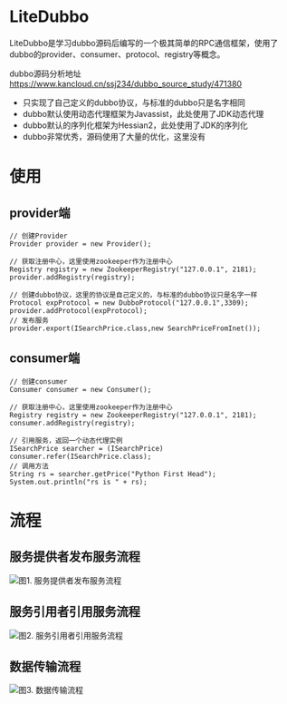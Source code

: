 # LiteDubbo

LiteDubbo是学习dubbo源码后编写的一个极其简单的RPC通信框架，使用了dubbo的provider、consumer、protocol、registry等概念。

dubbo源码分析地址 https://www.kancloud.cn/ssj234/dubbo_source_study/471380

* 只实现了自己定义的dubbo协议，与标准的dubbo只是名字相同
* dubbo默认使用动态代理框架为Javassist，此处使用了JDK动态代理
* dubbo默认的序列化框架为Hessian2，此处使用了JDK的序列化
* dubbo非常优秀，源码使用了大量的优化，这里没有


# 使用

## provider端
```
// 创建Provider
Provider provider = new Provider();

// 获取注册中心，这里使用zookeeper作为注册中心
Registry registry = new ZookeeperRegistry("127.0.0.1", 2181);
provider.addRegistry(registry);

// 创建dubbo协议，这里的协议是自己定义的，与标准的dubbo协议只是名字一样
Protocol expProtocol = new DubboProtocol("127.0.0.1",3309);
provider.addProtocol(expProtocol);
// 发布服务
provider.export(ISearchPrice.class,new SearchPriceFromInet());
```

## consumer端

```
// 创建consumer
Consumer consumer = new Consumer();

// 获取注册中心，这里使用zookeeper作为注册中心
Registry registry = new ZookeeperRegistry("127.0.0.1", 2181);
consumer.addRegistry(registry);

// 引用服务，返回一个动态代理实例
ISearchPrice searcher = (ISearchPrice) consumer.refer(ISearchPrice.class);
// 调用方法
String rs = searcher.getPrice("Python First Head");
System.out.println("rs is " + rs);
```

# 流程


## 服务提供者发布服务流程

![图1. 服务提供者发布服务流程](http://www.uxiaowo.com/dubbo/lite_provider.png)

## 服务引用者引用服务流程

![图2. 服务引用者引用服务流程](http://www.uxiaowo.com/dubbo/lite_consumer.png)

## 数据传输流程

![图3. 数据传输流程](http://www.uxiaowo.com/dubbo/lite_transport.png)

